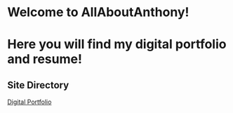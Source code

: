 # Welcome to AllAboutAnthony!
# Here you will find my digital portfolio and resume!
## Site Directory
[Digital Portfolio](portfolio.md)


